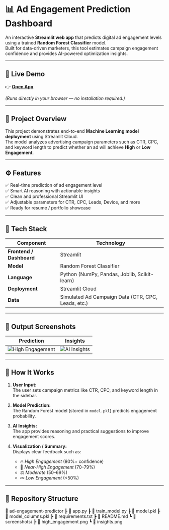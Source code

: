 # 📊 Ad Engagement Prediction Dashboard

An interactive **Streamlit web app** that predicts digital ad engagement levels using a trained **Random Forest Classifier** model.  
Built for data-driven marketers, this tool estimates campaign engagement confidence and provides AI-powered optimization insights.

---

## 🚀 Live Demo

👉 [**Open App**](https://ad-engagement-predictor-jewggrgxfdhlbkaqrqkhos.streamlit.app/)  

*(Runs directly in your browser — no installation required.)*

---

## 🧠 Project Overview

This project demonstrates end-to-end **Machine Learning model deployment** using Streamlit Cloud.  
The model analyzes advertising campaign parameters such as CTR, CPC, and keyword length to predict whether an ad will achieve **High** or **Low Engagement**.

---

## ⚙️ Features

✅ Real-time prediction of ad engagement level  
✅ Smart AI reasoning with actionable insights  
✅ Clean and professional Streamlit UI  
✅ Adjustable parameters for CTR, CPC, Leads, Device, and more  
✅ Ready for resume / portfolio showcase  

---

## 🧩 Tech Stack

| Component | Technology |
|------------|-------------|
| **Frontend / Dashboard** | Streamlit |
| **Model** | Random Forest Classifier |
| **Language** | Python (NumPy, Pandas, Joblib, Scikit-learn) |
| **Deployment** | Streamlit Cloud |
| **Data** | Simulated Ad Campaign Data (CTR, CPC, Leads, etc.) |

---

## 📸 Output Screenshots

| Prediction | Insights |
|-------------|-----------|
| ![High Engagement](screenshots/high_engagement.png) | ![AI Insights](screenshots/insights.png) |

---

## 🧮 How It Works

1. **User Input:**  
   The user sets campaign metrics like CTR, CPC, and keyword length in the sidebar.

2. **Model Prediction:**  
   The Random Forest model (stored in `model.pkl`) predicts engagement probability.

3. **AI Insights:**  
   The app provides reasoning and practical suggestions to improve engagement scores.

4. **Visualization / Summary:**  
   Displays clear feedback such as:
   - 🔥 *High Engagement* (80%+ confidence)  
   - 🧭 *Near-High Engagement* (70–79%)  
   - ⚖️ *Moderate* (50–69%)  
   - 💤 *Low Engagement* (<50%)

---

## 📁 Repository Structure
📂 ad-engagement-predictor
┣ 📜 app.py
┣ 📜 train_model.py
┣ 📜 model.pkl
┣ 📜 model_columns.pkl
┣ 📜 requirements.txt
┣ 📜 README.md
┗ 📂 screenshots/
┣ 📸 high_engagement.png
┗ 📸 insights.png
